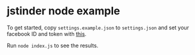# jstinder node example

To get started, copy `settings.example.json` to `settings.json` and set your facebook ID and token with [this](https://github.com/konsumer/tindercred/releases).

Run `node index.js` to see the results.